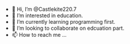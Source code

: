 - 👋 Hi, I’m @Castlekite220.7
- 👀 I’m interested in education.
- 🌱 I’m currently learning programming first.
- 💞️ I’m looking to collaborate on edcuation part.
- 📫 How to reach me ...

<!---
Castlekite2207/Castlekite2207 is a ✨ special ✨ repository because its `README.md` (this file) appears on your GitHub profile.
You can click the Preview link to take a look at your changes.
--->
